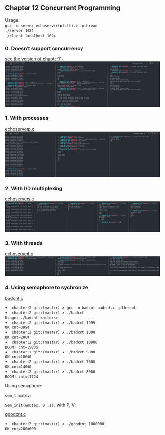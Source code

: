 ## Chapter 12 Concurrent Programming  

Usage:  
`gcc -o server echoserver(p|s|t).c -pthread`  
`./server 1024`  
`./client localhost 1024`  

### 0. Doesn't support concurrency  

[see the version of chapter11:](../chapter11/echoserver.c)  
![](./server_no_concurrency.png)


### 1. With processes  

[echoserverp.c](./echoserverp.c)  
![](./serverp.png)  

### 2. With I/O multiplexing  

[echoservers.c](./echoservers.c)  
![](./servers.png)  

### 3. With threads  

[echoservert.c](./echoservert.c)  
![](./servert.png)  

### 4. Using semaphore to sychronize  

[badcnt.c](./badcnt.c)

```shell
➜  chapter12 git:(master) ✗ gcc -o badcnt badcnt.c -pthread
➜  chapter12 git:(master) ✗ ./badcnt
Usage: ./badcnt <niters>
➜  chapter12 git:(master) ✗ ./badcnt 1999
OK cnt=3998
➜  chapter12 git:(master) ✗ ./badcnt 1000
OK cnt=2000
➜  chapter12 git:(master) ✗ ./badcnt 10000
BOOM! cnt=15835
➜  chapter12 git:(master) ✗ ./badcnt 5000
OK cnt=10000
➜  chapter12 git:(master) ✗ ./badcnt 7000
OK cnt=14000
➜  chapter12 git:(master) ✗ ./badcnt 8000
BOOM! cnt=11724
```

Using semaphore:

`sem_t mutex;`  

`Sem_init(&mutex, 0 ,1);`   with P, V;

[goodcnt.c](./goodcnt.c)  
```shell
➜  chapter12 git:(master) ✗ ./goodcnt 1000000
OK cnt=2000000
```



